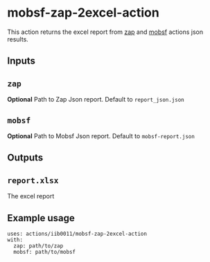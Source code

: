 # mobsf-zap-2excel-action

This action returns the excel report from [zap](https://github.com/zaproxy/action-baseline) and [mobsf](https://github.com/fundacaocerti/mobsf-action) actions json results.

## Inputs

## `zap`

**Optional** Path to Zap Json report. Default to `report_json.json`
## `mobsf`

**Optional** Path to Mobsf Json report. Default to `mobsf-report.json`

## Outputs

## `report.xlsx`

The excel report
## Example usage
```
uses: actions/iib0011/mobsf-zap-2excel-action
with:
  zap: path/to/zap
  mobsf: path/to/mobsf
